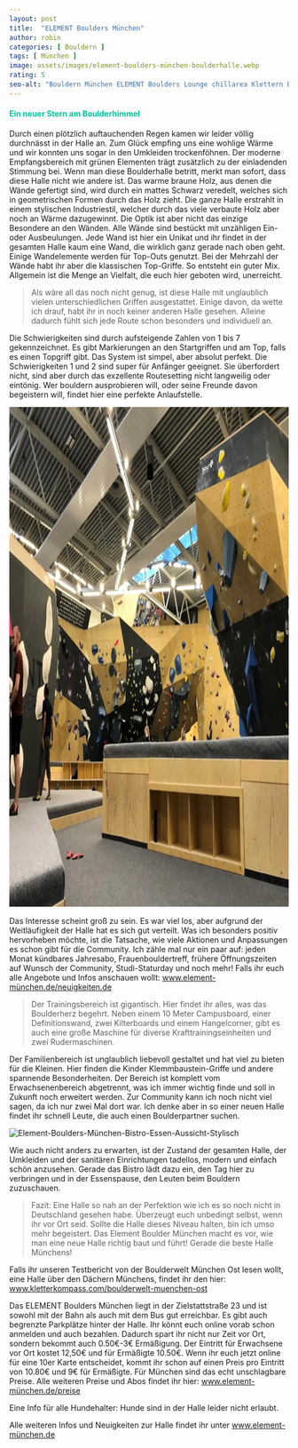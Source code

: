 ```yaml
---
layout: post
title:  "ELEMENT Boulders München"
author: robin
categories: [ Bouldern ]
tags: [ München ]
image: assets/images/element-boulders-münchen-boulderhalle.webp
rating: 5
seo-alt: "Bouldern München ELEMENT Boulders Lounge chillarea Klettern Boulderhalle Kletterhalle"
---
```


#### <span style="color:#00c5a1">Ein neuer Stern am Boulderhimmel</span>
Durch einen plötzlich auftauchenden Regen kamen wir leider völlig durchnässt in der Halle an. Zum Glück empfing uns eine wohlige Wärme und wir konnten uns sogar in den Umkleiden trockenföhnen. Der moderne Empfangsbereich mit grünen Elementen trägt zusätzlich zu der einladenden Stimmung bei. 
Wenn man diese Boulderhalle betritt, merkt man sofort, dass diese Halle nicht wie andere ist. Das warme braune Holz, aus denen die Wände gefertigt sind, wird durch ein mattes Schwarz veredelt, welches sich in geometrischen Formen durch das Holz zieht. Die ganze Halle erstrahlt in einem stylischen Industriestil, welcher durch das viele verbaute Holz aber noch an Wärme dazugewinnt. Die Optik ist aber nicht das einzige Besondere an den Wänden. Alle Wände sind bestückt mit unzähligen Ein- oder Ausbeulungen. Jede Wand ist hier ein Unikat und ihr findet in der gesamten Halle kaum eine Wand, die wirklich ganz gerade nach oben geht. Einige Wandelemente werden für Top-Outs genutzt. Bei der Mehrzahl der Wände habt ihr aber die klassischen Top-Griffe. So entsteht ein guter Mix. Allgemein ist die Menge an Vielfalt, die euch hier geboten wird, unerreicht.

>Als wäre all das noch nicht genug, ist diese Halle mit unglaublich vielen unterschiedlichen Griffen ausgestattet. Einige davon, da wette ich drauf, habt ihr in noch keiner anderen Halle gesehen. Alleine dadurch fühlt sich jede Route schon besonders und individuell an. 

Die Schwierigkeiten sind durch aufsteigende Zahlen von 1 bis 7 gekennzeichnet. Es gibt Markierungen an den Startgriffen und am Top, falls es einen Topgriff gibt. Das System ist simpel, aber absolut perfekt. 
Die Schwierigkeiten 1 und 2 sind super für Anfänger geeignet. Sie überfordert nicht, sind aber durch das exzellente Routesetting nicht langweilig oder eintönig. Wer bouldern ausprobieren will, oder seine Freunde davon begeistern will, findet hier eine perfekte Anlaufstelle.


<img src="/assets/images/einbinden/element-boulders-münchen-überhang.webp" loading="lazy" width="1200" height="900" alt="Element-Boulders-München-Überhang-Boulderwände-Branding-Stylisch" title="Element Boulders München Überhangwand"/>

Das Interesse scheint groß zu sein. Es war viel los, aber aufgrund der Weitläufigkeit der Halle hat es sich gut verteilt. 
Was ich besonders positiv hervorheben möchte, ist die Tatsache, wie viele Aktionen und Anpassungen es schon gibt für die Community. Ich zähle mal nur ein paar auf: jeden Monat kündbares Jahresabo, Frauenbouldertreff, frühere Öffnungszeiten auf Wunsch der Community, Studi-Staturday und noch mehr!
Falls ihr euch alle Angebote und Infos anschauen wollt: <a href="https://www.xn--element-mnchen-osb.de/news/articles/neuigkeiten.html" target="_blank">www.element-münchen.de/neuigkeiten.de</a> 

>Der Trainingsbereich ist gigantisch. Hier findet ihr alles, was das Boulderherz begehrt. Neben einem 10 Meter Campusboard, einer Definitionswand, zwei Kilterboards und einem Hangelcorner, gibt es auch eine große Maschine für diverse Krafttrainingseinheiten und zwei Rudermaschinen. 

Der Familienbereich ist unglaublich liebevoll gestaltet und hat viel zu bieten für die Kleinen. Hier finden die Kinder Klemmbaustein-Griffe und andere spannende Besonderheiten. Der Bereich ist komplett vom Erwachsenenbereich abgetrennt, was ich immer wichtig finde und soll in Zukunft noch erweitert werden. Zur Community kann ich noch nicht viel sagen, da ich nur zwei Mal dort war. Ich denke aber in so einer neuen Halle findet ihr schnell Leute, die auch einen Boulderpartner suchen.

<img src="/assets/images/einbinden/bistro-element-münchen.webp" loading="lazy" width="1200" height="900" alt="Element-Boulders-München-Bistro-Essen-Aussicht-Stylisch" title="Element Boulders München Bistro"/>

Wie auch nicht anders zu erwarten, ist der Zustand der gesamten Halle, der Umkleiden und der sanitären Einrichtungen tadellos, modern und einfach schön anzusehen.
Gerade das Bistro lädt dazu ein, den Tag hier zu verbringen und in der Essenspause, den Leuten beim Bouldern zuzuschauen.

> Fazit: Eine Halle so nah an der Perfektion wie ich es so noch nicht in Deutschland gesehen habe. Überzeugt euch unbedingt selbst, wenn ihr vor Ort seid. Sollte die Halle dieses Niveau halten, bin ich umso mehr begeistert. Das Element Boulder München macht es vor, wie man eine neue Halle richtig baut und führt! Gerade die beste Halle Münchens!

Falls ihr unseren Testbericht von der Boulderwelt München Ost lesen wollt, eine Halle über den Dächern Münchens, findet ihr den hier: <a href="https://kletterkompass.com/boulderwelt-muenchen-ost/" target="_blank">www.kletterkompass.com/boulderwelt-muenchen-ost</a>  

Das ELEMENT Boulders München liegt in der Zielstattstraße 23 und ist sowohl mit der Bahn als auch mit dem Bus gut erreichbar. Es gibt auch begrenzte Parkplätze hinter der Halle. Ihr könnt euch online vorab schon anmelden und auch bezahlen. Dadurch spart ihr nicht nur Zeit vor Ort, sondern bekommt auch 0.50€-3€ Ermäßigung. Der Eintritt für Erwachsene vor Ort kostet 12,50€ und für Ermäßigte 10.50€. Wenn ihr euch jetzt online für eine 10er Karte entscheidet, kommt ihr schon auf einen Preis pro Eintritt von 10.80€ und 9€ für Ermäßigte. Für München sind das echt unschlagbare Preise. Alle weiteren Preise und Abos findet ihr hier: <a href="https://www.xn--element-mnchen-osb.de/preise-oeffnungszeiten.html" target="_blank">www.element-münchen.de/preise</a>

Eine Info für alle Hundehalter: Hunde sind in der Halle leider nicht erlaubt.

Alle weiteren Infos und Neuigkeiten zur Halle findet ihr unter <a href="https://www.xn--element-mnchen-osb.de/start.html" target="_blank">www.element-münchen.de</a>
